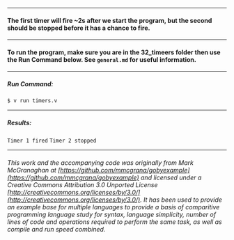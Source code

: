 ___
#### The first timer will fire ~2s after we start the program, but the second should be stopped before it has a chance to fire.
___
#### To run the program, make sure you are in the 32_timeers folder then use the Run Command below. See `general.md` for useful information.
___
##### Run Command:

`$ v run timers.v`

___
##### Results:

`Timer 1 fired`
`Timer 2 stopped`
___

###### This work and the accompanying code was originally from Mark McGranaghan at [https://github.com/mmcgrana/gobyexample](https://github.com/mmcgrana/gobyexample) and licensed under a Creative Commons Attribution 3.0 Unported License [http://creativecommons.org/licenses/by/3.0/](http://creativecommons.org/licenses/by/3.0/). It has been used to provide an example base for multiple languages to provide a basis of comparitive programming language study for syntax, language simplicity, number of lines of code and operations required to perform the same task, as well as compile and run speed combined.